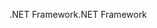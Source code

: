 <span data-ttu-id="09f2a-101">.NET Framework</span><span class="sxs-lookup"><span data-stu-id="09f2a-101">.NET Framework</span></span>